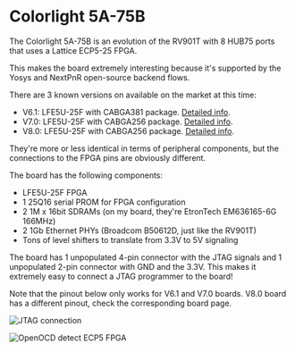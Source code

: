 
# Colorlight 5A-75B

The Colorlight 5A-75B is an evolution of the RV901T with 8 HUB75 ports that
uses a Lattice ECP5-25 FPGA.

This makes the board extremely interesting because it's supported by the Yosys and NextPnR
open-source backend flows.

There are 3 known versions on available on the market at this time:

* V6.1: LFE5U-25F with CABGA381 package. [Detailed info](hardware_V6.1.md).
* V7.0: LFE5U-25F with CABGA256 package. [Detailed info](hardware_V7.0.md).
* V8.0: LFE5U-25F with CABGA256 package. [Detailed info](hardware_V8.0.md).

They're more or less identical in terms of peripheral components, but the connections to the FPGA pins are obviously different.

The board has the following components:

* LFE5U-25F FPGA
* 1 25Q16 serial PROM for FPGA configuration
* 2 1M x 16bit SDRAMs (on my board, they're EtronTech EM636165-6G 166MHz)
* 2 1Gb Ethernet PHYs (Broadcom B50612D, just like the RV901T)
* Tons of level shifters to translate from 3.3V to 5V signaling

The board has 1 unpopulated 4-pin connector with the JTAG signals and 1 unpopulated 2-pin connector with
GND and the 3.3V. This makes it extremely easy to connect a JTAG programmer to the board!

Note that the pinout below only works for V6.1 and V7.0 boards.
V8.0 board has a different pinout, check the corresponding board page.

![JTAG connection](./jtag.jpg)

![OpenOCD detect ECP5 FPGA](./openocd.png)


